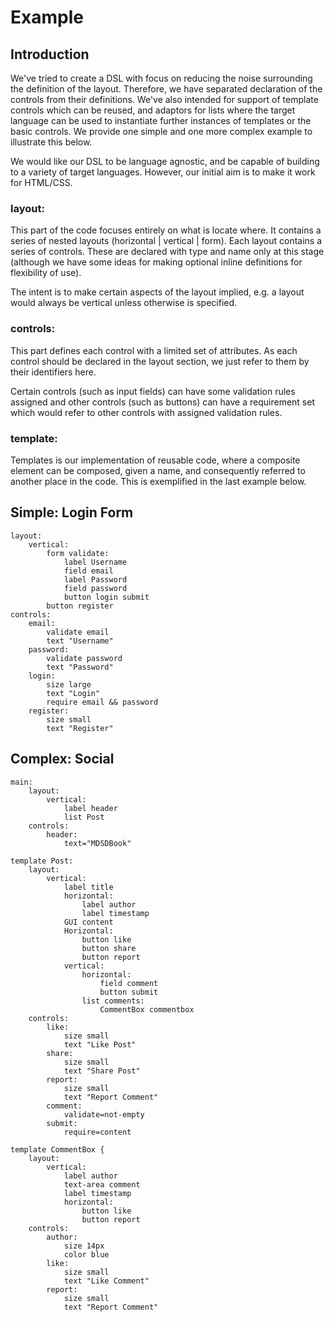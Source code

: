 # Example
## Introduction
We've tried to create a DSL with focus on reducing the noise surrounding the definition of the layout. Therefore, we have separated declaration of the controls from their definitions. We've also intended for support of template controls which can be reused, and adaptors for lists where the target language can be used to instantiate further instances of templates or the basic controls. We provide one simple and one more complex example to illustrate this below.

We would like our DSL to be language agnostic, and be capable of building to a variety of target languages. However, our initial aim is to make it work for HTML/CSS.

### layout:
This part of the code focuses entirely on what is locate where. It contains a series of nested layouts (horizontal | vertical | form). Each layout contains a series of controls. These are declared with type and name only at this stage (although we have some ideas for making optional inline definitions for flexibility of use).

The intent is to make certain aspects of the layout implied, e.g. a layout would always be vertical unless otherwise is specified.

### controls:
This part defines each control with a limited set of attributes. As each control should be declared in the layout section, we just refer to them by their identifiers here. 

Certain controls (such as input fields) can have some validation rules assigned and other controls (such as buttons) can have a requirement set which would refer to other controls with assigned validation rules. 

### template:
Templates is our implementation of reusable code, where a composite element can be composed, given a name, and consequently referred to another place in the code. This is exemplified in the last example below.

## Simple: Login Form
    layout:
        vertical:
            form validate: 
                label Username
                field email 
                label Password
                field password 
                button login submit
            button register
    controls:
        email:
            validate email
            text "Username"
        password:
            validate password
            text "Password"
        login:
            size large
            text "Login"
            require email && password
        register:
            size small
            text "Register"

## Complex: Social 
    main: 
        layout:
            vertical:
                label header
                list Post
        controls:
            header:
                text="MDSDBook"

    template Post:
        layout:
            vertical:
                label title
                horizontal:
                    label author
                    label timestamp
                GUI content
                Horizontal:
                    button like
                    button share
                    button report
                vertical:
                    horizontal:
                        field comment
                        button submit
                    list comments:
                        CommentBox commentbox
        controls:
            like:
                size small
                text "Like Post"
            share:
                size small
                text "Share Post"
            report:
                size small
                text "Report Comment"
            comment:
                validate=not-empty
            submit:
                require=content

    template CommentBox {
        layout:
            vertical:
                label author
                text-area comment
                label timestamp
                horizontal:
                    button like
                    button report
        controls:
            author:
                size 14px
                color blue
            like:
                size small
                text "Like Comment"
            report:
                size small
                text "Report Comment"

